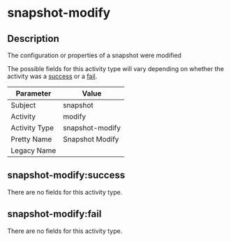 snapshot-modify
===============

Description
-----------
The configuration or properties of a snapshot were modified

The possible fields for this activity type will vary depending on whether the activity was a [success](#snapshot-modifysuccess) or a [fail](#snapshot-modifyfail).

| Parameter     | Value           |
| ------------- | --------------- |
| Subject       | snapshot        |
| Activity      | modify          |
| Activity Type | snapshot-modify |
| Pretty Name   | Snapshot Modify |
| Legacy Name   |                 |

snapshot-modify:success
-----------------------

There are no fields for this activity type.


snapshot-modify:fail
--------------------

There are no fields for this activity type.
